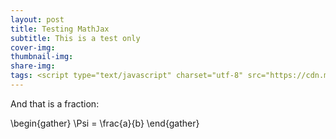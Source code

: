 ```yaml
---
layout: post
title: Testing MathJax
subtitle: This is a test only
cover-img:
thumbnail-img:
share-img:
tags: <script type="text/javascript" charset="utf-8" src="https://cdn.mathjax.org/mathjax/latest/MathJax.js?config=TeX-AMS-MML_HTMLorMML, https://vincenttam.github.io/javascripts/MathJaxLocal.js"></script>
---
```


And that is a fraction:

\begin{gather}
\Psi = \frac{a}{b}
\end{gather}

